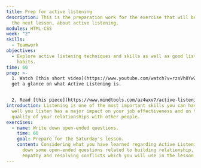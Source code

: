 ```yaml
---
title: Prep for active listening
description: This is the preparation work for the exercise that will be done in
  the next lesson, about active listening.
modules: HTML-CSS
week: "2"
skills:
  - Teamwork
objectives:
  - Explore active listening techniques and skills as well as good listening
    habits.
time: 60
prep: >-
  1﻿. Watch [this short video](https://www.youtube.com/watch?v=rzsVh8YwZEQ) to
  get a glance on what Active Listening is.


  2﻿. Read [this piece](https://www.mindtools.com/az4wxv7/active-listening) on Active Reading to get a more in depth understanding on why listening is such an important skill and how you can improve it.
introduction: Listening is one of the most important skills you can have. How
  well you listen has a major impact on your job effectiveness and on the
  quality of your relationships with other people.
exercises:
  - name: Write down open-ended questions.
    time: 60
    goal: Prepare for the Saturday's lesson.
    content: Considering what you have learned regarding Active Listening, write
      down some open-ended questions related to building relationship, building
      empathy and resolving conflicts which you will use in the lesson.
---
```

